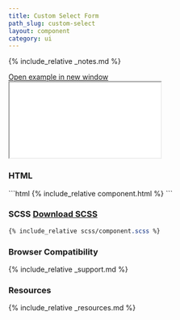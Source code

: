 ```yaml
---
title: Custom Select Form
path_slug: custom-select
layout: component
category: ui
---
```


{% include_relative _notes.md %}

<div class="cf">
	<a href="{{ site.baseurl }}/component/{{ page.path_slug }}/example.html" target="_blank" class="example-link">Open example in new window</a>
</div><!--/.cf-->

<iframe {% if page.iframe_height %}class="h-{{ page.iframe_height }}"{% endif %} src="{{ site.baseurl}}/component/{{ page.path_slug }}/example.html"></iframe>

<h3>HTML</h3>
```html
{% include_relative component.html %}
```
<h3>SCSS <a href="scss/component.scss" target="_blank">Download SCSS</a></h3>

```scss
{% include_relative scss/component.scss %}
```

<h3>Browser Compatibility</h3>

{% include_relative _support.md %}

<h3>Resources</h3>

{% include_relative _resources.md %}

